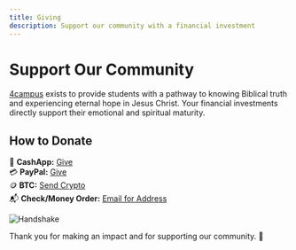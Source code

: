 ```yaml
---
title: Giving
description: Support our community with a financial investment
---
```


# Support Our Community

[4campus](https://www.4campus.net/) exists to provide students with a pathway to knowing Biblical truth and experiencing eternal hope in Jesus Christ. Your financial investments directly support their emotional and spiritual maturity.

## How to Donate

💸 **CashApp:** [Give](https://cash.me/$4campus)  
💳 **PayPal:** [Give](https://www.paypal.com/donate/?hosted_button_id=53SQPWUPYSYQQ)  
🪙 **BTC:** [Send Crypto](https://cash.me/$4campus)  
📬 **Check/Money Order:** [Email for Address](mailto:mail.4campus@gmail.com)

![Handshake](/img/handshake.png)

Thank you for making an impact and for supporting our community. 🙌
